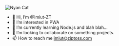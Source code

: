 ![Nyan Cat](https://static.wikia.nocookie.net/nyancat/images/b/b4/Slide_Nyan_Cat.gif/revision/latest/scale-to-width-down/200?cb=20181125175614)
- 👋 Hi, I’m @Imiut-ZT
- 👀 I’m interested in PWA
- 🌱 I’m currently learning Node.js and blah blah...
- 💞️ I’m looking to collaborate on something projects.
- 📫 How to reach me imiut@ziptoss.com
